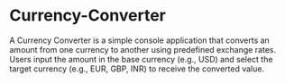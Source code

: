 # Currency-Converter
A Currency Converter is a simple console application that converts an amount from one currency to another using predefined exchange rates. Users input the amount in the base currency (e.g., USD) and select the target currency (e.g., EUR, GBP, INR) to receive the converted value.
